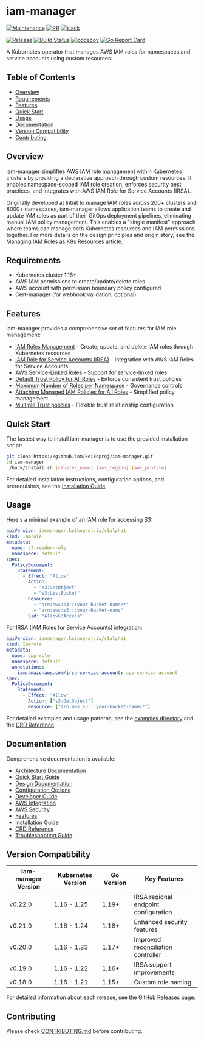 # iam-manager

[![Maintenance](https://img.shields.io/badge/Maintained%3F-yes-green.svg)][GithubMaintainedUrl]
[![PR](https://img.shields.io/badge/PRs-welcome-brightgreen.svg)][GithubPrsUrl]
[![slack](https://img.shields.io/badge/slack-join%20the%20conversation-ff69b4.svg)][SlackUrl]

[![Release][ReleaseImg]][ReleaseUrl]
[![Build Status][BuildStatusImg]][BuildMasterUrl]
[![codecov][CodecovImg]][CodecovUrl]
[![Go Report Card][GoReportImg]][GoReportUrl]

A Kubernetes operator that manages AWS IAM roles for namespaces and service accounts using custom resources.

## Table of Contents
- [Overview](#overview)
- [Requirements](#requirements)
- [Features](#features)
- [Quick Start](#quick-start)
- [Usage](#usage)
- [Documentation](#documentation)
- [Version Compatibility](#version-compatibility)
- [Contributing](#contributing)

## Overview

iam-manager simplifies AWS IAM role management within Kubernetes clusters by providing a declarative approach through custom resources. It enables namespace-scoped IAM role creation, enforces security best practices, and integrates with AWS IAM Role for Service Accounts (IRSA).

Originally developed at Intuit to manage IAM roles across 200+ clusters and 8000+ namespaces, iam-manager allows application teams to create and update IAM roles as part of their GitOps deployment pipelines, eliminating manual IAM policy management. This enables a "single manifest" approach where teams can manage both Kubernetes resources and IAM permissions together. For more details on the design principles and origin story, see the [Managing IAM Roles as K8s Resources](https://medium.com/keikoproj/managing-iam-roles-as-k8s-resources-aa00c5c4447f) article.

## Requirements

- Kubernetes cluster 1.16+
- AWS IAM permissions to create/update/delete roles
- AWS account with permission boundary policy configured
- Cert-manager (for webhook validation, optional)

## Features

iam-manager provides a comprehensive set of features for IAM role management:

- [IAM Roles Management](docs/features.md#iam-roles-management) - Create, update, and delete IAM roles through Kubernetes resources
- [IAM Role for Service Accounts (IRSA)](docs/features.md#iam-role-for-service-accounts-irsa) - Integration with AWS IAM Roles for Service Accounts
- [AWS Service-Linked Roles](docs/features.md#aws-service-linked-roles) - Support for service-linked roles
- [Default Trust Policy for All Roles](docs/features.md#default-trust-policy-for-all-roles) - Enforce consistent trust policies
- [Maximum Number of Roles per Namespace](docs/features.md#maximum-number-of-roles-per-namespace) - Governance controls
- [Attaching Managed IAM Policies for All Roles](docs/features.md#attaching-managed-iam-policies-for-all-roles) - Simplified policy management
- [Multiple Trust policies](docs/features.md#multiple-trust-policies) - Flexible trust relationship configuration

## Quick Start

The fastest way to install iam-manager is to use the provided installation script:

```bash
git clone https://github.com/keikoproj/iam-manager.git
cd iam-manager
./hack/install.sh [cluster_name] [aws_region] [aws_profile]
```

For detailed installation instructions, configuration options, and prerequisites, see the [Installation Guide](docs/install.md).

## Usage

Here's a minimal example of an IAM role for accessing S3:

```yaml
apiVersion: iammanager.keikoproj.io/v1alpha1
kind: Iamrole
metadata:
  name: s3-reader-role
  namespace: default
spec:
  PolicyDocument:
    Statement:
      - Effect: "Allow"
        Action:
          - "s3:GetObject"
          - "s3:ListBucket"
        Resource:
          - "arn:aws:s3:::your-bucket-name/*"
          - "arn:aws:s3:::your-bucket-name"
        Sid: "AllowS3Access"
```

For IRSA (IAM Roles for Service Accounts) integration:

```yaml
apiVersion: iammanager.keikoproj.io/v1alpha1
kind: Iamrole
metadata:
  name: app-role
  namespace: default
  annotations:
    iam.amazonaws.com/irsa-service-account: app-service-account
spec:
  PolicyDocument:
    Statement:
      - Effect: "Allow"
        Action: ["s3:GetObject"]
        Resource: ["arn:aws:s3:::your-bucket-name/*"]
```

For detailed examples and usage patterns, see the [examples directory](examples/) and the [CRD Reference](docs/crd-reference.md).

## Documentation

Comprehensive documentation is available:

- [Architecture Documentation](docs/architecture.md)
- [Quick Start Guide](docs/quickstart.md)
- [Design Documentation](docs/design.md)
- [Configuration Options](docs/configmap-properties.md)
- [Developer Guide](docs/developer-guide.md)
- [AWS Integration](docs/aws-integration.md)
- [AWS Security](docs/aws-security.md)
- [Features](docs/features.md)
- [Installation Guide](docs/install.md)
- [CRD Reference](docs/crd-reference.md)
- [Troubleshooting Guide](docs/troubleshooting.md)

## Version Compatibility

| iam-manager Version | Kubernetes Version | Go Version | Key Features |
|---------------------|-------------------|------------|--------------|
| v0.22.0 | 1.16 - 1.25 | 1.19+ | IRSA regional endpoint configuration |
| v0.21.0 | 1.16 - 1.24 | 1.18+ | Enhanced security features |
| v0.20.0 | 1.16 - 1.23 | 1.17+ | Improved reconciliation controller |
| v0.19.0 | 1.16 - 1.22 | 1.16+ | IRSA support improvements |
| v0.18.0 | 1.16 - 1.21 | 1.15+ | Custom role naming |

For detailed information about each release, see the [GitHub Releases page](https://github.com/keikoproj/iam-manager/releases).

## Contributing

Please check [CONTRIBUTING.md](CONTRIBUTING.md) before contributing.

<!-- Markdown link -->
[GithubMaintainedUrl]: https://github.com/keikoproj/iam-manager/graphs/commit-activity
[GithubPrsUrl]: https://github.com/keikoproj/iam-manager/pulls
[SlackUrl]: https://keikoproj.slack.com/app_redirect?channel=iam-manager

[ReleaseImg]: https://img.shields.io/github/release/keikoproj/iam-manager.svg
[ReleaseUrl]: https://github.com/keikoproj/iam-manager/releases

[BuildStatusImg]: https://github.com/keikoproj/iam-manager/actions/workflows/unit_test.yaml/badge.svg
[BuildMasterUrl]: https://github.com/keikoproj/iam-manager/actions/workflows/unit_test.yaml

[CodecovImg]: https://codecov.io/gh/keikoproj/iam-manager/branch/master/graph/badge.svg
[CodecovUrl]: https://codecov.io/gh/keikoproj/iam-manager

[GoReportImg]: https://goreportcard.com/badge/github.com/keikoproj/iam-manager
[GoReportUrl]: https://goreportcard.com/report/github.com/keikoproj/iam-manager